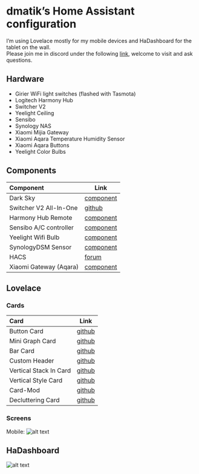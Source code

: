 # dmatik’s Home Assistant configuration

I’m using Lovelace mostly for my mobile devices and HaDashboard for the tablet on the wall.    
Please join me in discord under the following [link](https://discord.gg/96MRxGv), welcome to visit and ask questions.

## Hardware
- Girier WiFi light switches (flashed with Tasmota)
- Logitech Harmony Hub
- Switcher V2
- Yeelight Ceiling
- Sensibo
- Synology NAS
- Xiaomi Mijia Gateway
- Xiaomi Aqara Temperature Humidity Sensor
- Xiaomi Aqara Buttons
- Yeelight Color Bulbs

## Components

| Component | Link |
| :-------- | ---- |
| Dark Sky | [component](https://www.home-assistant.io/components/weather.darksky/) |
| Switcher V2 All-In-One | [github](https://github.com/TomerFi/home-assistant-custom-components/tree/master/switcher_aio) |
| Harmony Hub Remote | [component](https://www.home-assistant.io/components/harmony/) |
| Sensibo A/C controller | [component](https://www.home-assistant.io/components/sensibo/) |
| Yeelight Wifi Bulb | [component](https://www.home-assistant.io/components/yeelight/) |
| SynologyDSM Sensor | [component](https://www.home-assistant.io/components/synologydsm/) |
| HACS | [forum](https://community.home-assistant.io/t/custom-component-hacs/121727) |
| Xiaomi Gateway (Aqara) | [component](https://www.home-assistant.io/components/xiaomi_aqara/) |

## Lovelace
### Cards

| Card | Link |
| :--- | ---- |
| Button Card | [github](https://github.com/custom-cards/button-card) |
| Mini Graph Card | [github](https://github.com/kalkih/mini-graph-card) |
| Bar Card | [github](https://github.com/custom-cards/bar-card) |
| Custom Header | [github](https://github.com/maykar/custom-header) |
| Vertical Stack In Card | [github](https://github.com/custom-cards/vertical-stack-in-card) |
| Vertical Style Card | [github](https://github.com/matisaul/vertical-style-card) |
| Card-Mod | [github](https://github.com/thomasloven/lovelace-card-mod) |
| Decluttering Card | [github](https://github.com/custom-cards/decluttering-card) |

### Screens

Mobile:
![alt text](https://github.com/dmatik/homeassistant-config/blob/master/images/screens/mobile_dark.png "Mobile")

## HaDashboard

![alt text](https://github.com/dmatik/homeassistant-config/blob/master/images/screens/hadash.png "HaDashboard")
